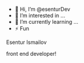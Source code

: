 - 👋 Hi, I’m @esenturDev
- 👀 I’m interested in ...
- 🌱 I’m currently learning ...
- ⚡ Fun 

Esentur Ismailov


front end developer!
<!---
esenturDev/esenturDev is a ✨ special ✨ repository because its `README.md` (this file) appears on your GitHub profile.
You can click the Preview link to take a look at your changes.
--->
